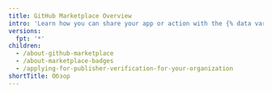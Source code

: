 ```yaml
---
title: GitHub Marketplace Overview
intro: 'Learn how you can share your app or action with the {% data variables.product.company_short %} community on {% data variables.product.prodname_marketplace %}.'
versions:
  fpt: '*'
children:
  - /about-github-marketplace
  - /about-marketplace-badges
  - /applying-for-publisher-verification-for-your-organization
shortTitle: Обзор
---
```


